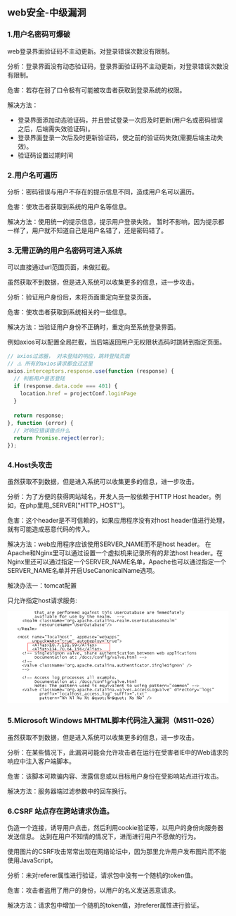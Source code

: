 

## web安全-中级漏洞

### 1.用户名密码可爆破
web登录界面验证码不主动更新。对登录错误次数没有限制。

分析：登录界面没有动态验证码，登录界面验证码不主动更新，对登录错误次数没有限制。

危害：若存在弱了口令极有可能被攻击者获取到登录系统的权限。

解决方法：

- 登录界面添加动态验证码，并且尝试登录一次后及时更新(用户名或密码错误之后，后端需失效验证码)。
- 登录界面登录一次后及时更新验证码，使之前的验证码失效(需要后端主动失效)。
- 验证码设置过期时间

### 2.用户名可遍历

分析：密码错误与用户不存在的提示信息不同，造成用户名可以遍历。

危害：使攻击者获取到系统的用户名等信息。

解决方法：使用统一的提示信息，提示用户登录失败。
暂时不影响，因为提示都一样了，用户就不知道自己是用户名错了，还是密码错了。

### 3.无需正确的用户名密码可进入系统
可以直接通过url范围页面，未做拦截。

虽然获取不到数据，但是进入系统可以收集更多的信息，进一步攻击。

分析：验证用户身份后，未将页面重定向至登录页面。

危害：使攻击者获取到系统相关的一些信息。

解决方法：当验证用户身份不正确时，重定向至系统登录界面。

例如axios可以配置全局拦截，当后端返回用户无权限状态码时跳转到指定页面。
```js
// axios过滤器， 对未登陆的响应，跳转登陆页面
// ⚠️ 所有的axios请求都会过这里
axios.interceptors.response.use(function (response) {
  // 判断用户是否登陆
  if (response.data.code === 401) {
    location.href = projectConf.loginPage
  }

  return response;
}, function (error) {
  // 对响应错误做点什么
  return Promise.reject(error);
});
```

### 4.Host头攻击

虽然获取不到数据，但是进入系统可以收集更多的信息，进一步攻击。

分析：为了方便的获得网站域名，开发人员一般依赖于HTTP Host header。例如，在php里用_SERVER["HTTP_HOST"]。

危害：这个header是不可信赖的，如果应用程序没有对host header值进行处理，就有可能造成恶意代码的传入。

解决方法：web应用程序应该使用SERVER_NAME而不是host header。
在Apache和Nginx里可以通过设置一个虚拟机来记录所有的非法host header。在Nginx里还可以通过指定一个SERVER_NAME名单，Apache也可以通过指定一个SERVER_NAME名单并开启UseCanonicalName选项。

解决办法一：tomcat配置

只允许指定host请求服务:

![host头攻击解决](./img/host头攻击解决.png)

### 5.Microsoft Windows MHTML脚本代码注入漏洞（MS11-026）

虽然获取不到数据，但是进入系统可以收集更多的信息，进一步攻击。

分析：在某些情况下，此漏洞可能会允许攻击者在运行在受害者IE中的Web请求的响应中注入客户端脚本。

危害：该脚本可欺骗内容、泄露信息或以目标用户身份在受影响站点进行攻击。

解决方法：服务器端过滤参数中的回车换行。

### 6.CSRF 站点存在跨站请求伪造。

伪造一个连接，诱导用户点击，然后利用cookie验证等，以用户的身份向服务器发送信息。
达到在用户不知情的情况下，进而进行用户不愿做的行为。

使用图片的CSRF攻击常常出现在网络论坛中，因为那里允许用户发布图片而不能使用JavaScript。

分析：未对referer属性进行验证，请求包中没有一个随机的token值。

危害：攻击者盗用了用户的身份，以用户的名义发送恶意请求。

解决方法：请求包中增加一个随机的token值，对referer属性进行验证。
